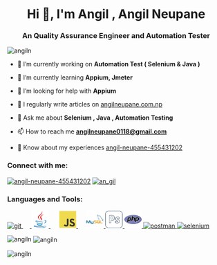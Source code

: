 <h1 align="center">Hi 👋, I'm Angil , Angil Neupane</h1>
<h3 align="center">An Quality Assurance Engineer and Automation Tester</h3>

<p align="left"> <img src="https://komarev.com/ghpvc/?username=angiln&label=Profile%20views&color=0e75b6&style=flat" alt="angiln" /> </p>

- 🔭 I’m currently working on **Automation Test ( Selenium & Java )**

- 🌱 I’m currently learning **Appium, Jmeter**

- 🤝 I’m looking for help with **Appium**

- 📝 I regularly write articles on [angilneupane.com.np](angilneupane.com.np)

- 💬 Ask me about **Selenium , Java , Automation Testing**

- 📫 How to reach me **angilneupane0118@gmail.com**

- 📄 Know about my experiences [angil-neupane-455431202](angil-neupane-455431202)

<h3 align="left">Connect with me:</h3>
<p align="left">
<a href="https://linkedin.com/in/angil-neupane-455431202" target="blank"><img align="center" src="https://raw.githubusercontent.com/rahuldkjain/github-profile-readme-generator/master/src/images/icons/Social/linked-in-alt.svg" alt="angil-neupane-455431202" height="30" width="40" /></a>
<a href="https://instagram.com/an_gil" target="blank"><img align="center" src="https://raw.githubusercontent.com/rahuldkjain/github-profile-readme-generator/master/src/images/icons/Social/instagram.svg" alt="an_gil" height="30" width="40" /></a>
</p>
</p>

<h3 align="left">Languages and Tools:</h3>
<a href="https://git-scm.com/" target="_blank" rel="noreferrer"> <img src="https://www.vectorlogo.zone/logos/git-scm/git-scm-icon.svg" alt="git" width="40" height="40"/"> </a> &nbsp; &nbsp;&nbsp;<a href="https://www.java.com" target="_blank" rel="noreferrer"> <img src="https://raw.githubusercontent.com/devicons/devicon/master/icons/java/java-original.svg" alt="java" width="40" height="40"/> </a>&nbsp; &nbsp;&nbsp; <a href="https://developer.mozilla.org/en-US/docs/Web/JavaScript" target="_blank" rel="noreferrer"> <img src="https://raw.githubusercontent.com/devicons/devicon/master/icons/javascript/javascript-original.svg" alt="javascript" width="40" height="40"/> </a>&nbsp; &nbsp;&nbsp; <a href="https://www.mysql.com/" target="_blank" rel="noreferrer"> <img src="https://raw.githubusercontent.com/devicons/devicon/master/icons/mysql/mysql-original-wordmark.svg" alt="mysql" width="40" height="40"/> </a> <a href="https://www.photoshop.com/en" target="_blank" rel="noreferrer"> <img src="https://raw.githubusercontent.com/devicons/devicon/master/icons/photoshop/photoshop-line.svg" alt="photoshop" width="40" height="40"/> </a> <a href="https://www.php.net" target="_blank" rel="noreferrer"> <img src="https://raw.githubusercontent.com/devicons/devicon/master/icons/php/php-original.svg" alt="php" width="40" height="40"/> </a> <a href="https://postman.com" target="_blank" rel="noreferrer"> <img src="https://www.vectorlogo.zone/logos/getpostman/getpostman-icon.svg" alt="postman" width="40" height="40"/> </a> <a href="https://www.selenium.dev" target="_blank" rel="noreferrer"> <img src="https://raw.githubusercontent.com/detain/svg-logos/780f25886640cef088af994181646db2f6b1a3f8/svg/selenium-logo.svg" alt="selenium" width="40" height="40"/> </a> </p>

<p><img align="left" src="https://github-readme-stats.vercel.app/api/top-langs?username=angiln&show_icons=true&locale=en&layout=compact" alt="angiln" /></p>

<p>&nbsp;<img align="center" src="https://github-readme-stats.vercel.app/api?username=angiln&show_icons=true&locale=en" alt="angiln" /></p>

<p><img align="center" src="https://github-readme-streak-stats.herokuapp.com/?user=angiln&" alt="angiln" /></p>

